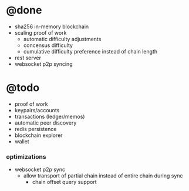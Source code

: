 # @done
- sha256 in-memory blockchain
- scaling proof of work
  - automatic difficulty adjustments
  - concensus difficulty
  - cumulative difficulty preference instead of chain length
- rest server
- websocket p2p syncing

# @todo
- proof of work
- keypairs/accounts
- transactions (ledger/memos)
- automatic peer discovery
- redis persistence
- blockchain explorer
- wallet

### optimizations
- websocket p2p sync
  - allow transport of partial chain instead of entire chain during sync
    - chain offset query support


